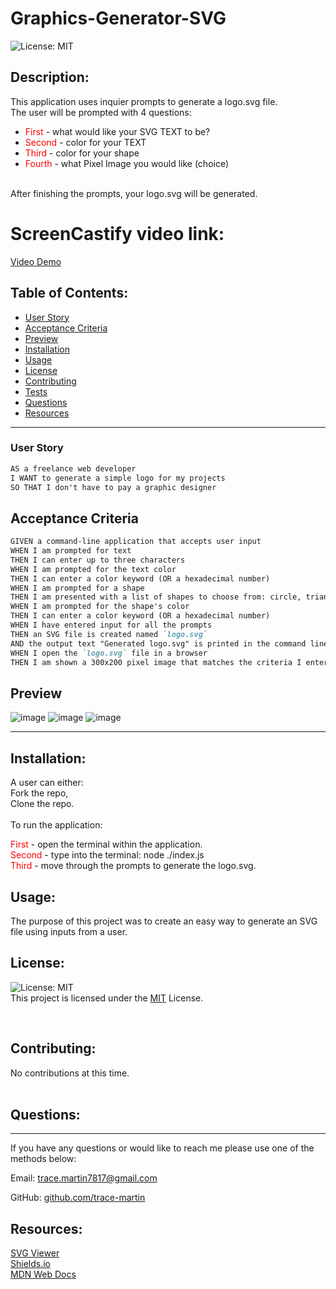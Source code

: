
  # Graphics-Generator-SVG

  ![License: MIT](https://img.shields.io/badge/License-MIT-green.svg)
  
  ## Description:

  This application uses inquier prompts to generate a logo.svg file.<br>
  The user will be prompted with 4 questions:<br>
  * <span style="color:red;">First </span>- what would like your SVG TEXT to be?
  * <span style="color:red;">Second </span>- color for your TEXT
  * <span style="color:red;">Third </span>- color for your shape
  * <span style="color:red;">Fourth </span>- what Pixel Image you would like (choice) <br><br>
  
  After finishing the prompts, your logo.svg will be generated.

  # ScreenCastify video link:
  [Video Demo](https://drive.google.com/file/d/1myK164wnZ3viVdwklIMTNPRnTWOL-nwI/view)

  ## Table of Contents:
  - [User Story](#user-story)
  - [Acceptance Criteria](#acceptance-criteria)
  - [Preview](#preview)
  - [Installation](#installation)
  - [Usage](#usage)
  - [License](#license)
  - [Contributing](#contributing)
  - [Tests](#tests)
  - [Questions](#questions)
  - [Resources](#resources)
  <hr>

  ### User Story

  ```md
  AS a freelance web developer
  I WANT to generate a simple logo for my projects
  SO THAT I don't have to pay a graphic designer
  ```
  ## Acceptance Criteria

  ```md
  GIVEN a command-line application that accepts user input
  WHEN I am prompted for text
  THEN I can enter up to three characters
  WHEN I am prompted for the text color
  THEN I can enter a color keyword (OR a hexadecimal number)
  WHEN I am prompted for a shape
  THEN I am presented with a list of shapes to choose from: circle, triangle, and square
  WHEN I am prompted for the shape's color
  THEN I can enter a color keyword (OR a hexadecimal number)
  WHEN I have entered input for all the prompts
  THEN an SVG file is created named `logo.svg`
  AND the output text "Generated logo.svg" is printed in the command line
  WHEN I open the `logo.svg` file in a browser
  THEN I am shown a 300x200 pixel image that matches the criteria I entered
  ```

  ## Preview
  ![image](https://user-images.githubusercontent.com/123417800/235717571-eeafbd0e-c1e4-4cdc-8e7a-a997b26fd5d6.png)
  ![image](https://user-images.githubusercontent.com/123417800/235717771-1df8f00e-1098-4492-bf39-4c05ea0054f8.png)
  ![image](https://user-images.githubusercontent.com/123417800/235718043-b29d95d2-ba48-447a-b6ab-73eb6783172a.png)
  <hr>

  ## Installation:

  A user can either:
  <br>
  Fork the repo,<br>
  Clone the repo.
  <br><br>
  To run the application: <br>
  
  <span style="color:red;">First</span> - open the terminal within the application.<br>
  <span style="color:red;">Second </span>- type into the terminal: node ./index.js<br>
  <span style="color:red;">Third</span> - move through the prompts to generate the logo.svg.
  ## Usage:

  The purpose of this project was to create an easy way to generate an SVG file using inputs from a user.

  ## License:

  ![License: MIT](https://img.shields.io/badge/License-MIT-green.svg)
  <br>
  This project is licensed under the <a href="https://opensource.org/license/mit/">MIT</a> License.

<br>

  ## Contributing:

  No contributions at this time.
<br><br>
  ## Questions:
  <hr>

  If you have any questions or would like to reach me please use one of the methods below:

  Email: trace.martin7817@gmail.com

  GitHub: [github.com/trace-martin](https://github.com/trace-martin)

  ## Resources:
  
  [SVG Viewer](https://www.svgviewer.dev/)
  <br>
  [Shields.io](https://shields.io/)
  <br>
  [MDN Web Docs](https://developer.mozilla.org/en-US/docs/Web/SVG/Tutorial)

